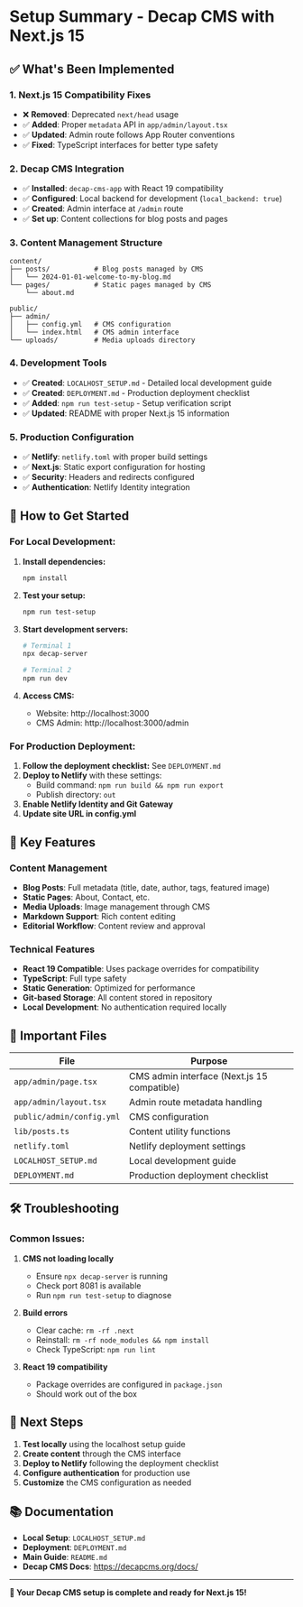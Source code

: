 # Setup Summary - Decap CMS with Next.js 15

## ✅ What's Been Implemented

### 1. **Next.js 15 Compatibility Fixes**

- ❌ **Removed**: Deprecated `next/head` usage
- ✅ **Added**: Proper `metadata` API in `app/admin/layout.tsx`
- ✅ **Updated**: Admin route follows App Router conventions
- ✅ **Fixed**: TypeScript interfaces for better type safety

### 2. **Decap CMS Integration**

- ✅ **Installed**: `decap-cms-app` with React 19 compatibility
- ✅ **Configured**: Local backend for development (`local_backend: true`)
- ✅ **Created**: Admin interface at `/admin` route
- ✅ **Set up**: Content collections for blog posts and pages

### 3. **Content Management Structure**

```
content/
├── posts/           # Blog posts managed by CMS
│   └── 2024-01-01-welcome-to-my-blog.md
└── pages/           # Static pages managed by CMS
    └── about.md

public/
├── admin/
│   ├── config.yml   # CMS configuration
│   └── index.html   # CMS admin interface
└── uploads/         # Media uploads directory
```

### 4. **Development Tools**

- ✅ **Created**: `LOCALHOST_SETUP.md` - Detailed local development guide
- ✅ **Created**: `DEPLOYMENT.md` - Production deployment checklist
- ✅ **Added**: `npm run test-setup` - Setup verification script
- ✅ **Updated**: README with proper Next.js 15 information

### 5. **Production Configuration**

- ✅ **Netlify**: `netlify.toml` with proper build settings
- ✅ **Next.js**: Static export configuration for hosting
- ✅ **Security**: Headers and redirects configured
- ✅ **Authentication**: Netlify Identity integration

## 🚀 How to Get Started

### For Local Development:

1. **Install dependencies:**

    ```bash
    npm install
    ```

2. **Test your setup:**

    ```bash
    npm run test-setup
    ```

3. **Start development servers:**

    ```bash
    # Terminal 1
    npx decap-server

    # Terminal 2
    npm run dev
    ```

4. **Access CMS:**
    - Website: http://localhost:3000
    - CMS Admin: http://localhost:3000/admin

### For Production Deployment:

1. **Follow the deployment checklist:** See `DEPLOYMENT.md`
2. **Deploy to Netlify** with these settings:
    - Build command: `npm run build && npm run export`
    - Publish directory: `out`
3. **Enable Netlify Identity and Git Gateway**
4. **Update site URL in config.yml**

## 🔧 Key Features

### Content Management

- **Blog Posts**: Full metadata (title, date, author, tags, featured image)
- **Static Pages**: About, Contact, etc.
- **Media Uploads**: Image management through CMS
- **Markdown Support**: Rich content editing
- **Editorial Workflow**: Content review and approval

### Technical Features

- **React 19 Compatible**: Uses package overrides for compatibility
- **TypeScript**: Full type safety
- **Static Generation**: Optimized for performance
- **Git-based Storage**: All content stored in repository
- **Local Development**: No authentication required locally

## 📁 Important Files

| File                      | Purpose                                     |
| ------------------------- | ------------------------------------------- |
| `app/admin/page.tsx`      | CMS admin interface (Next.js 15 compatible) |
| `app/admin/layout.tsx`    | Admin route metadata handling               |
| `public/admin/config.yml` | CMS configuration                           |
| `lib/posts.ts`            | Content utility functions                   |
| `netlify.toml`            | Netlify deployment settings                 |
| `LOCALHOST_SETUP.md`      | Local development guide                     |
| `DEPLOYMENT.md`           | Production deployment checklist             |

## 🛠️ Troubleshooting

### Common Issues:

1. **CMS not loading locally**

    - Ensure `npx decap-server` is running
    - Check port 8081 is available
    - Run `npm run test-setup` to diagnose

2. **Build errors**

    - Clear cache: `rm -rf .next`
    - Reinstall: `rm -rf node_modules && npm install`
    - Check TypeScript: `npm run lint`

3. **React 19 compatibility**
    - Package overrides are configured in `package.json`
    - Should work out of the box

## 🎯 Next Steps

1. **Test locally** using the localhost setup guide
2. **Create content** through the CMS interface
3. **Deploy to Netlify** following the deployment checklist
4. **Configure authentication** for production use
5. **Customize** the CMS configuration as needed

## 📚 Documentation

- **Local Setup**: `LOCALHOST_SETUP.md`
- **Deployment**: `DEPLOYMENT.md`
- **Main Guide**: `README.md`
- **Decap CMS Docs**: https://decapcms.org/docs/

---

**🎉 Your Decap CMS setup is complete and ready for Next.js 15!**
